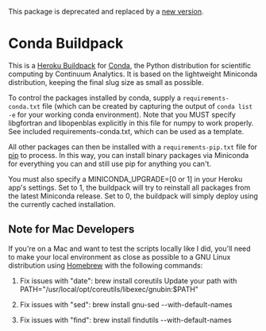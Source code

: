 This package is deprecated and replaced by a [new version](https://github.com/ducheneaut/quantic-buildpack-miniconda).


Conda Buildpack
===============

This is a [Heroku Buildpack](https://devcenter.heroku.com/articles/buildpacks) for [Conda](http://conda.pydata.org/),
the Python distribution for scientific computing by Continuum Analytics. It is based on the lightweight Miniconda
distribution, keeping the final slug size as small as possible.

To control the packages installed by conda, supply a `requirements-conda.txt` file (which can be created by
capturing the output of `conda list -e` for your working conda environment). Note that you MUST specify
libgfortran and libopenblas explicitly in this file for numpy to work properly. See included requirements-conda.txt, which
can be used as a template.

All other packages can then be installed with a `requirements-pip.txt` file for [pip](https://github.com/pypa/pip)
to process.  In this way, you can install binary packages via Miniconda for everything you can and
still use pip for anything you can't.

You must also specify a MINICONDA_UPGRADE=[0 or 1] in your Heroku app's settings. Set to 1, the buildpack will try to reinstall all packages from the latest Miniconda release. Set to 0, the buildpack will simply deploy using the currently cached installation.


Note for Mac Developers
-----------------------
If you're on a Mac and want to test the scripts locally like I did, you'll need to make your local
environment as close as possible to a GNU Linux distribution using [Homebrew](https://brew.sh/) with the following
commands:

1) Fix issues with "date":
brew install coreutils
Update your path with PATH="/usr/local/opt/coreutils/libexec/gnubin:$PATH"

2) Fix issues with "sed":
brew install gnu-sed --with-default-names

3) Fix issues with "find":
brew install findutils --with-default-names
